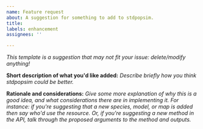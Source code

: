 ```yaml
---
name: Feature request
about: A suggestion for something to add to stdpopsim.
title: 
labels: enhancement
assignees: ''

---
```


*This template is a suggestion that may not fit your issue: delete/modify anything!*

**Short description of what you'd like added:**
*Describe briefly how you think stdpopsim could be better.*

**Rationale and considerations:**
*Give some more explanation of why this is a good idea,
and what considerations there are in implementing it.
For instance: if you're suggesting that a new species, model, or map is added
then say who'd use the resource.
Or, if you're suggesting a new method in the API,
talk through the proposed arguments to the method and outputs.*
